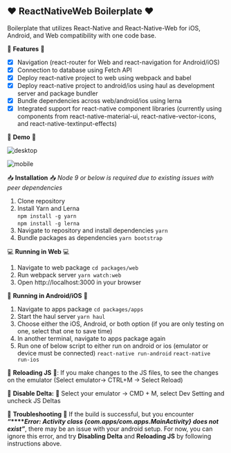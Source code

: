 ## ❤ ReactNativeWeb Boilerplate ❤

Boilerplate that utilizes React-Native and React-Native-Web for iOS, Android, and Web compatibility with one code base.

👑 **Features** 👑
 - [x] Navigation (react-router for Web and react-navigation for
       Android/iOS)      
 - [x] Connection to database using Fetch API
 - [x] Deploy react-native project to web using webpack and babel
 - [x] Deploy react-native project to android/ios using haul as development server and package bundler 
 - [x] Bundle dependencies across web/android/ios using lerna
 - [x] Integrated support for react-native component libraries (currently using components from react-native-material-ui,
       react-native-vector-icons, and react-native-textinput-effects)

🎥 **Demo** 🎥

![desktop](https://github.com/muskanaul/ReactNativeWeb/blob/master/desktop.gif?raw=true)

![mobile](https://github.com/muskanaul/ReactNativeWeb/blob/master/mobile.gif?raw=true)

📥 **Installation** 📥
*Node 9 or below is required due to existing issues with peer dependencies*

 1. Clone repository
 2. Install Yarn and Lerna   
 `npm install -g yarn`   
 `npm install -g lerna` 
 3. Navigate to repository and install dependencies 
`yarn`
 4. Bundle packages as dependencies 
`yarn bootstrap`

💻 **Running in Web** 💻
 1. Navigate to web package
 `cd packages/web`
 2. Run webpack server
 `yarn watch:web`
 3. Open http://localhost:3000 in your browser

📲 **Running in Android/iOS** 📲
1. Navigate to apps package
 `cd packages/apps`
 2. Start the haul server
 `yarn haul`
 3. Choose either the iOS, Android, or both option (if you are only testing on one, select that one to save time)
 4. In another terminal, navigate to apps package again 
 5. Run one of below script to either run on android or ios (emulator or device must be connected) 
`react-native run-android`
`react-native run-ios`

🎉 **Reloading JS** 🎉: If you make changes to the JS files, to see the changes on the emulator (Select emulator-> CTRL+M -> Select Reload)

🔮 **Disable Delta:** 🔮 Select your emulator -> CMD + M, select Dev Setting and uncheck JS Deltas

👾 **Troubleshooting** 👾
If the build is successful, but you encounter **_“_****_Error: Activity class {com.apps/com.apps.MainActivity} does not exist”_**, there may be an issue with your android setup. For now, you can ignore this error, and  try **Disabling Delta** and **Reloading JS** by following instructions above.
